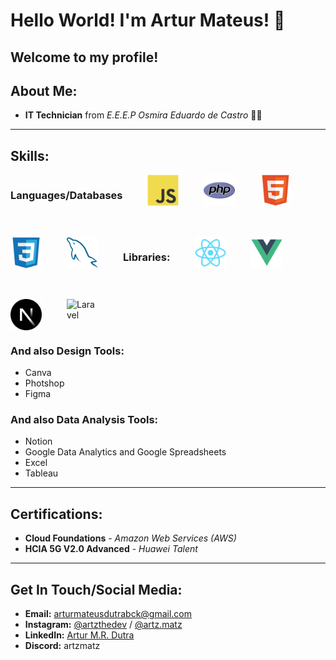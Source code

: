 # Hello World! I'm Artur Mateus! 👋  
Welcome to my profile!
---

## About Me:
- **IT Technician** from _E.E.E.P Osmira Eduardo de Castro_ 👨‍💻
---

## Skills:
<div style="display: flex; flex-wrap: wrap; gap: 40px;">
  
  ### Languages/Databases
  <img src="https://raw.githubusercontent.com/devicons/devicon/master/icons/javascript/javascript-original.svg" alt="JavaScript" width="50" height="50">
  <img src="https://raw.githubusercontent.com/devicons/devicon/master/icons/php/php-original.svg" alt="PHP" width="50" height="50">
  <img src="https://raw.githubusercontent.com/devicons/devicon/master/icons/html5/html5-original.svg" alt="HTML" width="50" height="50">
  <img src="https://raw.githubusercontent.com/devicons/devicon/master/icons/css3/css3-original.svg" alt="CSS" width="50" height="50">
  <img src="https://raw.githubusercontent.com/devicons/devicon/master/icons/mysql/mysql-original.svg" alt="MySQL" width="50" height="50">

  ### Libraries:
  <img src="https://raw.githubusercontent.com/devicons/devicon/master/icons/react/react-original.svg" alt="ReactJS" width="50" height="50">
  <img src="https://raw.githubusercontent.com/devicons/devicon/master/icons/vuejs/vuejs-original.svg" alt="VueJS" width="50" height="50">
  <img src="https://raw.githubusercontent.com/devicons/devicon/master/icons/nextjs/nextjs-original.svg" alt="NextJS" width="50" height="50">
  <img src="https://upload.wikimedia.org/wikipedia/commons/9/9a/Laravel.svg" alt="Laravel" width="50" height="50">
</div>

### And also Design Tools:
- Canva
- Photshop
- Figma

### And also Data Analysis Tools:
- Notion
- Google Data Analytics and Google Spreadsheets
- Excel
- Tableau

---

## Certifications:
- **Cloud Foundations** - _Amazon Web Services (AWS)_  
- **HCIA 5G V2.0 Advanced** - _Huawei Talent_  
---

## Get In Touch/Social Media:
- **Email:** [arturmateusdutrabck@gmail.com](mailto:arturmateusdutrabck@gmail.com)  
- **Instagram:** [@artzthedev](https://www.instagram.com/artzthedev) / [@artz.matz](https://www.instagram.com/artz.matz)  
- **LinkedIn:** [Artur M.R. Dutra](https://www.linkedin.com/in/artur-mateus-rabelo-dutra-a77445311/)  
- **Discord:** artzmatz  
